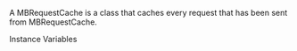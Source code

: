 A MBRequestCache is a class that caches every request that has been sent from MBRequestCache.

Instance Variables
